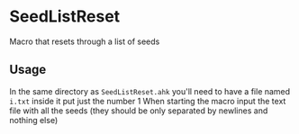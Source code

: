 # SeedListReset
Macro that resets through a list of seeds
## Usage
In the same directory as `SeedListReset.ahk` you'll need to have a file named `i.txt` inside it put just the number 1
When starting the macro input the text file with all the seeds (they should be only separated by newlines and nothing else)
